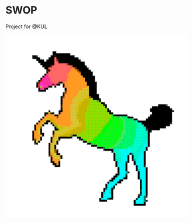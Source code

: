# SWOP
Project for @KUL

![Alt Text](https://github.com/jeffreyquicken/SWOP/blob/master/imHappy.gif)
